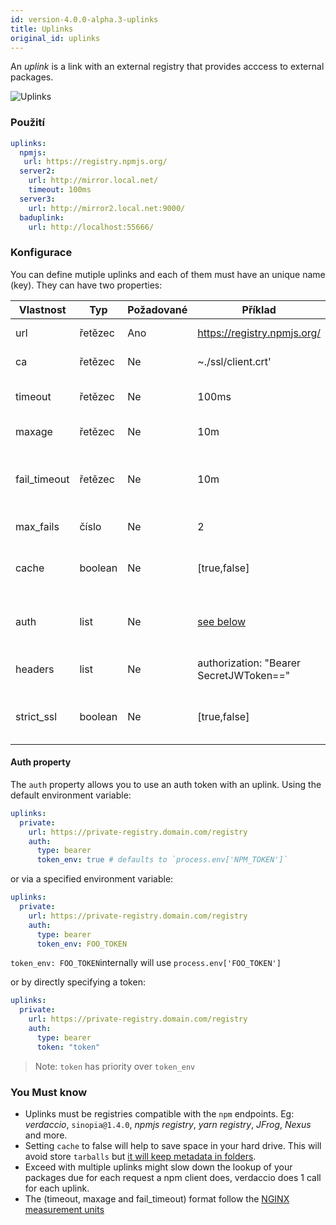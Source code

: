 ```yaml
---
id: version-4.0.0-alpha.3-uplinks
title: Uplinks
original_id: uplinks
---
```


An *uplink* is a link with an external registry that provides acccess to external packages.

![Uplinks](/img/uplinks.png)

### Použití

```yaml
uplinks:
  npmjs:
   url: https://registry.npmjs.org/
  server2:
    url: http://mirror.local.net/
    timeout: 100ms
  server3:
    url: http://mirror2.local.net:9000/
  baduplink:
    url: http://localhost:55666/
```

### Konfigurace

You can define mutiple uplinks and each of them must have an unique name (key). They can have two properties:

| Vlastnost    | Typ     | Požadované | Příklad                                 | Podpora | Popis                                                                                                                      | Výchozí    |
| ------------ | ------- | ---------- | --------------------------------------- | ------- | -------------------------------------------------------------------------------------------------------------------------- | ---------- |
| url          | řetězec | Ano        | https://registry.npmjs.org/             | všechny | The registry url                                                                                                           | npmjs      |
| ca           | řetězec | Ne         | ~./ssl/client.crt'                      | všechny | SSL path certificate                                                                                                       | No default |
| timeout      | řetězec | Ne         | 100ms                                   | všechny | set new timeout for the request                                                                                            | 30s        |
| maxage       | řetězec | Ne         | 10m                                     | všechny | limit maximun failure request                                                                                              | 2m         |
| fail_timeout | řetězec | Ne         | 10m                                     | všechny | defines max time when a request becomes a failure                                                                          | 5m         |
| max_fails    | číslo   | Ne         | 2                                       | všechny | limit maximun failure request                                                                                              | 2          |
| cache        | boolean | Ne         | [true,false]                            | >= 2.1  | cache all remote tarballs in storage                                                                                       | true       |
| auth         | list    | Ne         | [see below](uplinks.md#auth-property)   | >= 2.5  | assigns the header 'Authorization' [more info](http://blog.npmjs.org/post/118393368555/deploying-with-npm-private-modules) | disabled   |
| headers      | list    | Ne         | authorization: "Bearer SecretJWToken==" | všechny | list of custom headers for the uplink                                                                                      | disabled   |
| strict_ssl   | boolean | Ne         | [true,false]                            | >= 3.0  | If true, requires SSL certificates be valid.                                                                               | true       |

#### Auth property

The `auth` property allows you to use an auth token with an uplink. Using the default environment variable:

```yaml
uplinks:
  private:
    url: https://private-registry.domain.com/registry
    auth:
      type: bearer
      token_env: true # defaults to `process.env['NPM_TOKEN']`
```

or via a specified environment variable:

```yaml
uplinks:
  private:
    url: https://private-registry.domain.com/registry
    auth:
      type: bearer
      token_env: FOO_TOKEN
```

`token_env: FOO_TOKEN`internally will use `process.env['FOO_TOKEN']`

or by directly specifying a token:

```yaml
uplinks:
  private:
    url: https://private-registry.domain.com/registry
    auth:
      type: bearer
      token: "token"
```

> Note: `token` has priority over `token_env`

### You Must know

* Uplinks must be registries compatible with the `npm` endpoints. Eg: *verdaccio*, `sinopia@1.4.0`, *npmjs registry*, *yarn registry*, *JFrog*, *Nexus* and more.
* Setting `cache` to false will help to save space in your hard drive. This will avoid store `tarballs` but [it will keep metadata in folders](https://github.com/verdaccio/verdaccio/issues/391).
* Exceed with multiple uplinks might slow down the lookup of your packages due for each request a npm client does, verdaccio does 1 call for each uplink.
* The (timeout, maxage and fail_timeout) format follow the [NGINX measurement units](http://nginx.org/en/docs/syntax.html)